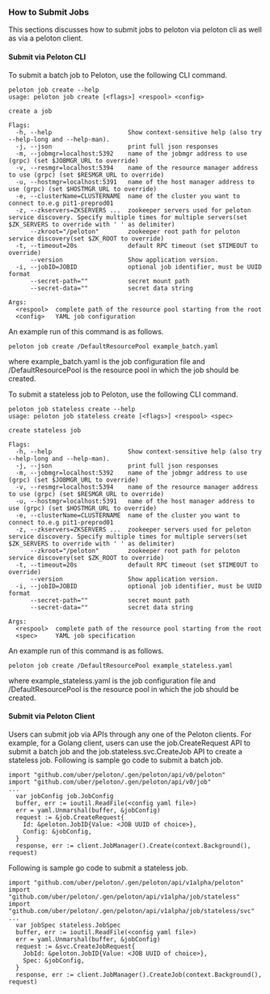 ### How to Submit Jobs
This sections discusses how to submit jobs to peloton via peloton cli as well as via a peloton client.
#### Submit via Peloton CLI
To submit a batch job to Peloton, use the following CLI command.
```
peloton job create --help
usage: peloton job create [<flags>] <respool> <config>

create a job

Flags:
  -h, --help                     Show context-sensitive help (also try --help-long and --help-man).
  -j, --json                     print full json responses
  -m, --jobmgr=localhost:5392    name of the jobmgr address to use (grpc) (set $JOBMGR_URL to override)
  -v, --resmgr=localhost:5394    name of the resource manager address to use (grpc) (set $RESMGR_URL to override)
  -u, --hostmgr=localhost:5391   name of the host manager address to use (grpc) (set $HOSTMGR_URL to override)
  -e, --clusterName=CLUSTERNAME  name of the cluster you want to connect to.e.g pit1-preprod01
  -z, --zkservers=ZKSERVERS ...  zookeeper servers used for peloton service discovery. Specify multiple times for multiple servers(set $ZK_SERVERS to override with ' ' as delimiter)
      --zkroot="/peloton"        zookeeper root path for peloton service discovery(set $ZK_ROOT to override)
  -t, --timeout=20s              default RPC timeout (set $TIMEOUT to override)
      --version                  Show application version.
  -i, --jobID=JOBID              optional job identifier, must be UUID format
      --secret-path=""           secret mount path
      --secret-data=""           secret data string

Args:
  <respool>  complete path of the resource pool starting from the root
  <config>   YAML job configuration
```

An example run of this command is as follows.
```
peloton job create /DefaultResourcePool example_batch.yaml
```
where example_batch.yaml is the job configuration file and /DefaultResourcePool is the resource pool in which the job should be created.

To submit a stateless job to Peloton, use the following CLI command.
```
peloton job stateless create --help
usage: peloton job stateless create [<flags>] <respool> <spec>

create stateless job

Flags:
  -h, --help                     Show context-sensitive help (also try --help-long and --help-man).
  -j, --json                     print full json responses
  -m, --jobmgr=localhost:5392    name of the jobmgr address to use (grpc) (set $JOBMGR_URL to override)
  -v, --resmgr=localhost:5394    name of the resource manager address to use (grpc) (set $RESMGR_URL to override)
  -u, --hostmgr=localhost:5391   name of the host manager address to use (grpc) (set $HOSTMGR_URL to override)
  -e, --clusterName=CLUSTERNAME  name of the cluster you want to connect to.e.g pit1-preprod01
  -z, --zkservers=ZKSERVERS ...  zookeeper servers used for peloton service discovery. Specify multiple times for multiple servers(set $ZK_SERVERS to override with ' ' as delimiter)
      --zkroot="/peloton"        zookeeper root path for peloton service discovery(set $ZK_ROOT to override)
  -t, --timeout=20s              default RPC timeout (set $TIMEOUT to override)
      --version                  Show application version.
  -i, --jobID=JOBID              optional job identifier, must be UUID format
      --secret-path=""           secret mount path
      --secret-data=""           secret data string

Args:
  <respool>  complete path of the resource pool starting from the root
  <spec>     YAML job specification
```
  
An example run of this command is as follows.
```
peloton job create /DefaultResourcePool example_stateless.yaml
```
where example_stateless.yaml is the job configuration file and /DefaultResourcePool is the resource pool in which the job should be created.

#### Submit via Peloton Client
Users can submit job via APIs through any one of the Peloton clients. For example, for a Golang client, users can use the job.CreateRequest API to submit a batch job and the job.stateless.svc.CreateJob API to create a stateless job.
Following is sample go code to submit a batch job.
```
import "github.com/uber/peloton/.gen/peloton/api/v0/peloton"
import "github.com/uber/peloton/.gen/peloton/api/v0/job"
...
  var jobConfig job.JobConfig
  buffer, err := ioutil.ReadFile(<config yaml file>)
  err = yaml.Unmarshal(buffer, &jobConfig)
  request := &job.CreateRequest{
    Id: &peloton.JobID{Value: <JOB UUID of choice>},
    Config: &jobConfig,
  }
  response, err := client.JobManager().Create(context.Background(), request)
```
  
Following is sample go code to submit a stateless job.
```
import "github.com/uber/peloton/.gen/peloton/api/v1alpha/peloton"
import "github.com/uber/peloton/.gen/peloton/api/v1alpha/job/stateless"
import "github.com/uber/peloton/.gen/peloton/api/v1alpha/job/stateless/svc"
...
  var jobSpec stateless.JobSpec
  buffer, err := ioutil.ReadFile(<config yaml file>)
  err = yaml.Unmarshal(buffer, &jobConfig)
  request := &svc.CreateJobRequest{
    JobId: &peloton.JobID{Value: <JOB UUID of choice>},
    Spec: &jobConfig,
  }
  response, err := client.JobManager().CreateJob(context.Background(), request)
```
